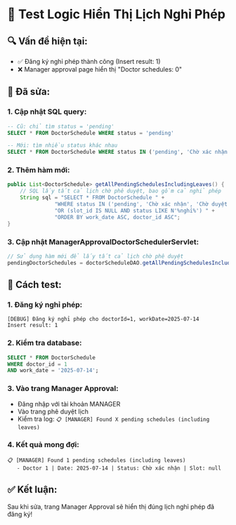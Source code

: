# 🧪 Test Logic Hiển Thị Lịch Nghỉ Phép

## 🔍 Vấn đề hiện tại:
- ✅ Đăng ký nghỉ phép thành công (Insert result: 1)
- ❌ Manager approval page hiển thị "Doctor schedules: 0"

## 🔧 Đã sửa:

### 1. Cập nhật SQL query:
```sql
-- Cũ: chỉ tìm status = 'pending'
SELECT * FROM DoctorSchedule WHERE status = 'pending'

-- Mới: tìm nhiều status khác nhau
SELECT * FROM DoctorSchedule WHERE status IN ('pending', 'Chờ xác nhận', 'Chờ duyệt')
```

### 2. Thêm hàm mới:
```java
public List<DoctorSchedule> getAllPendingSchedulesIncludingLeaves() {
    // SQL lấy tất cả lịch chờ phê duyệt, bao gồm cả nghỉ phép
    String sql = "SELECT * FROM DoctorSchedule " +
               "WHERE status IN ('pending', 'Chờ xác nhận', 'Chờ duyệt', 'Chờ phê duyệt') " +
               "OR (slot_id IS NULL AND status LIKE N'%nghỉ%') " +
               "ORDER BY work_date ASC, doctor_id ASC";
}
```

### 3. Cập nhật ManagerApprovalDoctorSchedulerServlet:
```java
// Sử dụng hàm mới để lấy tất cả lịch chờ phê duyệt
pendingDoctorSchedules = doctorScheduleDAO.getAllPendingSchedulesIncludingLeaves();
```

## 🧪 Cách test:

### 1. Đăng ký nghỉ phép:
```
[DEBUG] Đăng ký nghỉ phép cho doctorId=1, workDate=2025-07-14
Insert result: 1
```

### 2. Kiểm tra database:
```sql
SELECT * FROM DoctorSchedule 
WHERE doctor_id = 1 
AND work_date = '2025-07-14';
```

### 3. Vào trang Manager Approval:
- Đăng nhập với tài khoản MANAGER
- Vào trang phê duyệt lịch
- Kiểm tra log: `📋 [MANAGER] Found X pending schedules (including leaves)`

### 4. Kết quả mong đợi:
```
📋 [MANAGER] Found 1 pending schedules (including leaves)
   - Doctor 1 | Date: 2025-07-14 | Status: Chờ xác nhận | Slot: null
```

## ✅ Kết luận:
Sau khi sửa, trang Manager Approval sẽ hiển thị đúng lịch nghỉ phép đã đăng ký! 
